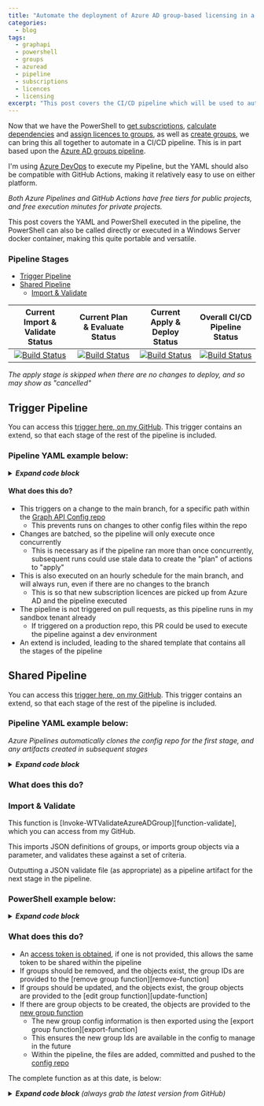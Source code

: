 ```yaml
---
title: "Automate the deployment of Azure AD group-based licensing in a CI/CD Pipeline"
categories:
  - blog
tags:
  - graphapi
  - powershell
  - groups
  - azuread
  - pipeline
  - subscriptions
  - licences
  - licensing
excerpt: "This post covers the CI/CD pipeline which will be used to automate creating and assigning licences to Azure AD groups..."
---
```

Now that we have the PowerShell to [get subscriptions][get-sub], [calculate dependencies][get-dep] and [assign licences to groups][assign-licence], as well as [create groups][create-function], we can bring this all together to automate in a CI/CD pipeline. This is in part based upon the [Azure AD groups pipeline][validate-post].

I'm using [Azure DevOps][devops-link] to execute my Pipeline, but the YAML should also be compatible with GitHub Actions, making it relatively easy to use on either platform.

_Both Azure Pipelines and GitHub Actions have free tiers for public projects, and free execution minutes for private projects._

This post covers the YAML and PowerShell executed in the pipeline, the PowerShell can also be called directly or executed in a Windows Server docker container, making this quite portable and versatile.

### Pipeline Stages
- [Trigger Pipeline](#trigger-pipeline)
- [Shared Pipeline](#shared-pipeline)
  - [Import & Validate](#import--validate)

|  Current Import & Validate Status  |   Current Plan & Evaluate Status   |   Current Apply & Deploy Status   |   Overall CI/CD Pipeline Status   |
|:----------------------------------:|:----------------------------------:|:---------------------------------:|:---------------------------------:|
| [![Build Status](https://dev.azure.com/wesleytrust/GraphAPI/_apis/build/status/Azure%20AD/Subscriptions/SVC-CS%3BENV-P%3B%20Subscriptions?branchName=main&stageName=Validate&jobName=Import)](https://dev.azure.com/wesleytrust/GraphAPI/_build/latest?definitionId=23&branchName=main) | [![Build Status](https://dev.azure.com/wesleytrust/GraphAPI/_apis/build/status/Azure%20AD/Subscriptions/SVC-CS%3BENV-P%3B%20Subscriptions?branchName=main&stageName=Plan&jobName=Evaluate)](https://dev.azure.com/wesleytrust/GraphAPI/_build/latest?definitionId=23&branchName=main) | [![Build Status](https://dev.azure.com/wesleytrust/GraphAPI/_apis/build/status/Azure%20AD/Subscriptions/SVC-CS%3BENV-P%3B%20Subscriptions?branchName=main&stageName=Apply&jobName=Deploy)](https://dev.azure.com/wesleytrust/GraphAPI/_build/latest?definitionId=23&branchName=main) | [![Build Status](https://dev.azure.com/wesleytrust/GraphAPI/_apis/build/status/Azure%20AD/Subscriptions/SVC-CS%3BENV-P%3B%20Subscriptions?branchName=main)](https://dev.azure.com/wesleytrust/GraphAPI/_build/latest?definitionId=23&branchName=main) |

_The apply stage is skipped when there are no changes to deploy, and so may show as "cancelled"_

## Trigger Pipeline
You can access this [trigger here, on my GitHub][trigger-link]. This trigger contains an extend, so that each stage of the rest of the pipeline is included.

### Pipeline YAML example below: <!-- omit in toc -->

<details>
  <summary><em><strong>Expand code block</strong></em></summary>

```yaml
trigger:
  batch: true
  branches:
    include:
    - main
  paths:
    include:
      - AzureAD/Subscriptions/

schedules:
- cron: "0 */1 * * *"
  displayName: Run hourly every day
  branches:
    include:
    - main
  always: true

pr: none

extends:
  template: ../Shared/azure-pipelines.yml
```

</details>

#### What does this do? <!-- omit in toc -->
- This triggers on a change to the main branch, for a specific path within the [Graph API Config repo][config-repo]
  - This prevents runs on changes to other config files within the repo
- Changes are batched, so the pipeline will only execute once concurrently
  - This is necessary as if the pipeline ran more than once concurrently, subsequent runs could use stale data to create the "plan" of actions to "apply"
- This is also executed on an hourly schedule for the main branch, and will always run, even if there are no changes to the branch
  - This is so that new subscription licences are picked up from Azure AD and the pipeline executed
- The pipeline is not triggered on pull requests, as this pipeline runs in my sandbox tenant already
  - If triggered on a production repo, this PR could be used to execute the pipeline against a dev environment
- An extend is included, leading to the shared template that contains all the stages of the pipeline

## Shared Pipeline
You can access this [trigger here, on my GitHub][trigger-link]. This trigger contains an extend, so that each stage of the rest of the pipeline is included.

### Pipeline YAML example below: <!-- omit in toc -->
_Azure Pipelines automatically clones the config repo for the first stage, and any artifacts created in subsequent stages_

<details>
  <summary><em><strong>Expand code block</strong></em></summary>

```yaml
- stage: Apply
  pool:
    vmImage: 'windows-latest'
  dependsOn: Plan
  condition: and(succeeded(), eq(dependencies.Plan.outputs['Evaluate.InvokeWTPlanAzureADGroup.ShouldRun'], 'true'))
  jobs:
  - deployment: Deploy
    continueOnError: false
    environment: $(Environment)
    strategy:
     runOnce:
       deploy:
        steps:
          - checkout: self
          - task: CmdLine@2
            name: CloneGraphAPI
            displayName: Clone Graph API repo
            inputs:
              script: 'git clone --branch $(Branch) --single-branch https://github.com/wesley-trust/GraphAPI.git'
              workingDirectory: '$(System.ArtifactsDirectory)'
          - task: CmdLine@2
            name: CloneToolKit
            displayName: Clone Toolkit repo
            inputs:
              script: 'git clone --branch $(Branch) --single-branch https://github.com/wesley-trust/ToolKit.git'
              workingDirectory: '$(System.ArtifactsDirectory)'
          - task: PowerShell@2
            name: InvokeWTApplyAzureADGroup
            displayName: Invoke-WTApplyAzureADGroup
            inputs:
              targetType: 'inline'
              script: |

                # Import and convert Groups from JSON, should they exist
                $TestPath = Test-Path $(Pipeline.Workspace)\Evaluate\Plan.json -PathType Leaf
                if ($TestPath){
                    $PlanAzureADGroups = Get-Content -Raw -Path $(Pipeline.Workspace)\Evaluate\Plan.json | ConvertFrom-Json -Depth 10
                }
                
                # Dot source and execute function
                . $(System.ArtifactsDirectory)\GraphAPI\Public\AzureAD\Groups\Pipeline\Invoke-WTApplyAzureADGroup.ps1
                      Invoke-WTApplyAzureADGroup `
                        -TenantDomain $(TenantDomain) `
                        -ClientID ${env:CLIENTID} `
                        -ClientSecret ${env:CLIENTSECRET} `
                        -AzureADGroups $PlanAzureADGroups `
                        -UpdateExistingGroups `
                        -Path $(Build.SourcesDirectory)\AzureAD\Groups `
                        -Pipeline
              pwsh: true
              workingDirectory: '$(System.ArtifactsDirectory)'
            env:
              CLIENTID: $(ClientID)
              CLIENTSECRET: $(ClientSecret)
              GITHUBPAT: $(GitHubPAT)
              REPOHOME: $(Build.Repository.LocalPath)
              BRANCH: $(Branch)
              GITHUBCONFIGREPO: $(GitHubConfigRepo)
```

</details>

### What does this do? <!-- omit in toc -->

### Import & Validate
This function is [Invoke-WTValidateAzureADGroup][function-validate], which you can access from my GitHub.

This imports JSON definitions of groups, or imports group objects via a parameter, and validates these against a set of criteria.

Outputting a JSON validate file (as appropriate) as a pipeline artifact for the next stage in the pipeline.



### PowerShell example below: <!-- omit in toc -->

<details>
  <summary><em><strong>Expand code block</strong></em></summary>

```powershell
# Clone repo that contains the Graph API and ToolKit functions
git clone --branch main --single-branch https://github.com/wesley-trust/GraphAPI.git
git clone --branch main --single-branch https://github.com/wesley-trust/ToolKit.git

# Dot source function into memory
. .\GraphAPI\Public\AzureAD\Groups\Pipeline\Invoke-WTApplyAzureADGroup.ps1

# Define Variables
$ClientID = "sdg23497-sd82-983s-sdf23-dsf234kafs24"
$ClientSecret = "khsdfhbdfg723498345_sdfkjbdf~-SDFFG1"
$TenantDomain = "wesleytrustsandbox.onmicrosoft.com"
$AccessToken = "HWYLAqz6PipzzdtPwRnSN0Socozs2lZ7nsFky90UlDGTmaZY1foVojTUqFgm1vw0iBslogoP"

# Example groups (mailNickName if missing, is auto-generated upon creation)
$RemoveGroup = [PSCustomObject]@{
    id              = "41fd3497-52hq-983s-sdf23-dsf234kafs24"
    displayName     = "This group will be removed"
    mailEnabled     = $false
    securityEnabled = $true
}
$UpdateGroup = [PSCustomObject]@{
    id              = "52bf4497-f2g7-983s-sdf23-dsf234kafs24"
    displayName     = "This group will be updated"
    mailEnabled     = $false
    securityEnabled = $true
}
$CreateGroup = [PSCustomObject]@{
    displayName     = "This group will be created"
    mailEnabled     = $false
    securityEnabled = $true
}

# Build plan object
$PlanAzureADGroup = [PSCustomObject]@{
    RemoveGroups = $RemoveGroup
    UpdateGroups = $UpdateGroup
    CreateGroups = $CreateGroup
}

# Create hashtable
$Parameters = @{
  ClientID             = $ClientID
  ClientSecret         = $ClientSecret
  TenantDomain         = $TenantDomain
  UpdateExistingGroups = $true
  AzureADGroup         = $PlanAzureADGroup
}

# Apply a plan, splatting the hashtable of parameters
Invoke-WTApplyAzureADGroup @Parameters

# Or pipe specific object definitions to the apply function, with an access token previously obtained
$PlanAzureADGroup | Invoke-WTApplyAzureADGroup -AccessToken $AccessToken

# Or specify each parameter individually, with an access token previously obtained
Invoke-WTApplyAzureADGroup -AzureADGroup $PlanAzureADGroup -AccessToken $AccessToken -UpdateExistingGroups
```

</details>

### What does this do? <!-- omit in toc -->
- An [access token is obtained][access-token], if one is not provided, this allows the same token to be shared within the pipeline
- If groups should be removed, and the objects exist, the group IDs are provided to the [remove group function][remove-function]
- If groups should be updated, and the objects exist, the group objects are provided to the [edit group function][update-function]
- If there are group objects to be created, the objects are provided to the [new group function][create-function]
  - The new group config information is then exported using the [export group function][export-function]
  - This ensures the new group Ids are available in the config to manage in the future 
  - Within the pipeline, the files are added, committed and pushed to the [config repo][config-repo]

The complete function as at this date, is below:

<details>
  <summary><em><strong>Expand code block</strong> (always grab the latest version from GitHub)</em></summary>

```powershell
function Invoke-WTApplyAzureADGroup {
    [cmdletbinding()]
    param (
        [parameter(
            Mandatory = $false,
            ValueFromPipeLineByPropertyName = $true,
            HelpMessage = "Client ID for the Azure AD service principal with AzureAD Graph permissions"
        )]
        [string]$ClientID,
        [parameter(
            Mandatory = $false,
            ValueFromPipeLineByPropertyName = $true,
            HelpMessage = "Client secret for the Azure AD service principal with AzureAD Graph permissions"
        )]
        [string]$ClientSecret,
        [parameter(
            Mandatory = $false,
            ValueFromPipeLineByPropertyName = $true,
            HelpMessage = "The initial domain (onmicrosoft.com) of the tenant"
        )]
        [string]$TenantDomain,
        [parameter(
            Mandatory = $false,
            ValueFromPipeLineByPropertyName = $true,
            HelpMessage = "The access token, obtained from executing Get-WTGraphAccessToken"
        )]
        [string]$AccessToken,
        [parameter(
            Mandatory = $false,
            ValueFromPipeLineByPropertyName = $true,
            HelpMessage = "The AzureAD group object"
        )]
        [Alias('AzureADGroup', 'GroupDefinition')]
        [PSCustomObject]$AzureADGroups,
        [Parameter(
            Mandatory = $false,
            ValueFromPipeLineByPropertyName = $true,
            HelpMessage = "Specify whether to update existing groups deployed in the tenant, where the IDs match"
        )]
        [switch]
        $UpdateExistingGroups,
        [Parameter(
            Mandatory = $false,
            ValueFromPipeLineByPropertyName = $true,
            HelpMessage = "Specify whether existing groups deployed in the tenant will be removed, if not present in the import"
        )]
        [switch]
        $RemoveExistingGroups,
        [parameter(
            Mandatory = $false,
            ValueFromPipeLineByPropertyName = $true,
            HelpMessage = "Specify whether to exclude features in preview, a production API version will be used instead"
        )]
        [switch]$ExcludePreviewFeatures,
        [parameter(
            Mandatory = $false,
            ValueFromPipeLineByPropertyName = $true,
            HelpMessage = "The file path to the JSON file(s) that will be exported"
        )]
        [string]$FilePath,
        [parameter(
            Mandatory = $false,
            ValueFromPipeLineByPropertyName = $true,
            HelpMessage = "The directory path(s) of which all JSON file(s) will be exported"
        )]
        [string]$Path,
        [parameter(
            Mandatory = $false,
            ValueFromPipeLineByPropertyName = $true,
            HelpMessage = "Specify whether the function is operating within a pipeline"
        )]
        [switch]$Pipeline
    )
    Begin {
        try {
            # Function definitions
            $Functions = @(
                "GraphAPI\Public\Authentication\Get-WTGraphAccessToken.ps1",
                "GraphAPI\Public\AzureAD\Groups\Remove-WTAzureADGroup.ps1",
                "GraphAPI\Public\AzureAD\Groups\New-WTAzureADGroup.ps1",
                "GraphAPI\Public\AzureAD\Groups\Edit-WTAzureADGroup.ps1",
                "GraphAPI\Public\AzureAD\Groups\Export-WTAzureADGroup.ps1"
            )
            
            # Function dot source
            foreach ($Function in $Functions) {
                . $Function
            }
            
        }
        catch {
            Write-Error -Message $_.Exception
            throw $_.exception
        }
    }
    Process {
        try {
            
            # If there is no access token, obtain one
            if (!$AccessToken) {
                $AccessToken = Get-WTGraphAccessToken `
                    -ClientID $ClientID `
                    -ClientSecret $ClientSecret `
                    -TenantDomain $TenantDomain
            }

            if ($AccessToken) {
                
                # Output current action
                Write-Host "Deploying Azure AD Groups"
                                
                # Build Parameters
                $Parameters = @{
                    AccessToken = $AccessToken
                }
                if ($ExcludePreviewFeatures) {
                    $Parameters.Add("ExcludePreviewFeatures", $true)
                }
                
                if ($RemoveExistingGroups) {

                    # If groups require removing, pass the ids to the remove function
                    if ($AzureADGroups.RemoveGroups) {
                        $GroupIDs = $AzureADGroups.RemoveGroups.id
                        Remove-WTAzureADGroup @Parameters -GroupIDs $GroupIDs
                    }
                    else {
                        $WarningMessage = "No groups will be removed, as none exist that are different to the import"
                        Write-Warning $WarningMessage
                    }
                }
                if ($UpdateExistingGroups) {
   
                    # If groups require updating, pass the ids
                    if ($AzureADGroups.UpdateGroups) {
                        Edit-WTAzureADGroup @Parameters -AzureADGroups $AzureADGroups.UpdateGroups
                    }
                    else {
                        $WarningMessage = "No groups will be updated, as none exist that are different to the import"
                        Write-Warning $WarningMessage
                    }
                }

                # If there are new groups to be created, create them, passing through the group state
                if ($AzureADGroups.CreateGroups) {

                    # Create groups
                    $CreatedGroups = New-WTAzureADGroup @Parameters `
                        -AzureADGroups $AzureADGroups.CreateGroups
                        
                    # Update configuration files
                    
                    # Export groups
                    Export-WTAzureADGroup -AzureADGroups $CreatedGroups `
                        -Path $Path `
                        -ExcludeExportCleanup
                    
                    # If executing in a pipeline, stage, commit and push the changes back to the repo
                    if ($Pipeline) {
                        Write-Host "Commit configuration changes post pipeline deployment"
                        Set-Location ${ENV:REPOHOME}
                        git config user.email AzurePipeline@wesleytrust.com
                        git config user.name AzurePipeline
                        git add -A
                        git commit -a -m "Commit configuration changes post deployment [skip ci]"
                        git push https://${ENV:GITHUBPAT}@github.com/wesley-trust/${ENV:GITHUBCONFIGREPO}.git HEAD:${ENV:BRANCH}
                    }
                }
                else {
                    $WarningMessage = "No groups will be created, as none exist that are different to the import"
                    Write-Warning $WarningMessage
                }
            }
            else {
                $ErrorMessage = "No access token specified, obtain an access token object from Get-WTGraphAccessToken"
                Write-Error $ErrorMessage
                throw $ErrorMessage
            }
        }
        catch {
            Write-Error -Message $_.Exception
            throw $_.exception
        }
    }
    End {
        try {
            
        }
        catch {
            Write-Error -Message $_.Exception
            throw $_.exception
        }
    }
}
```

</details>

[get-sub]: https://www.wesleytrust.com/blog/graph-api-group-licences/#getting-subscriptions-in-an-azure-ad-tenant
[get-dep]: https://www.wesleytrust.com/blog/graph-api-group-licences/#evaluating-service-plan-dependencies-for-subscriptions
[assign-licence]: https://www.wesleytrust.com/blog/graph-api-groups-relationship/#create-azure-ad-group-relationships
[devops-link]: https://dev.azure.com/wesleytrust/GraphAPI
[github-repo]: https://github.com/wesley-trust/GraphAPIConfig
[create-function]: /blog/graph-api-groups/#create-an-azure-ad-group
[validate-post]: /blog/graph-api-groups-pipeline-validate/
[config-repo]: https://github.com/wesley-trust/GraphAPIConfig/tree/main/AzureAD/Groups
[access-token]: https://www.wesleytrust.com/blog/obtain-access-token/
[trigger-link]: https://github.com/wesley-trust/GraphAPIConfig/blob/main/Pipeline/AzureAD/Subscriptions/ENV-P/azure-pipelines.yml